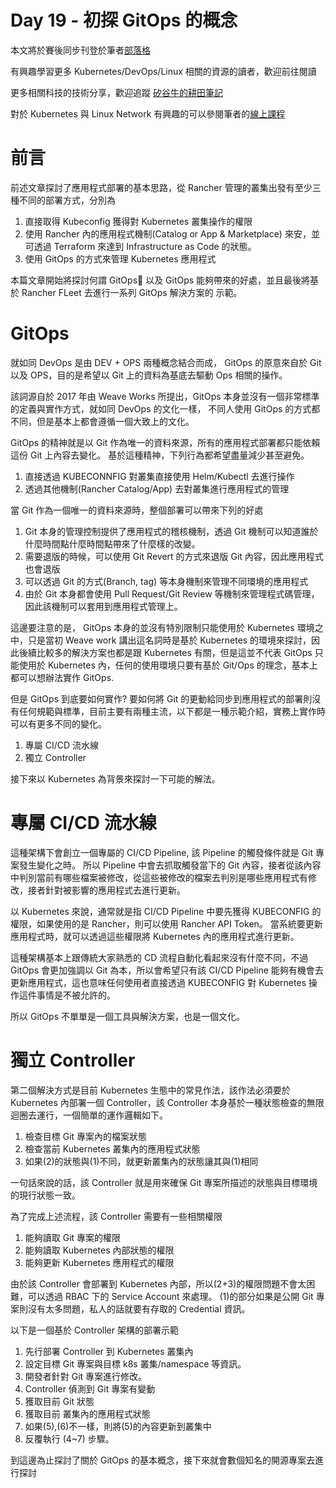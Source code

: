 Day 19 - 初探 GitOps 的概念
=========================

本文將於賽後同步刊登於筆者[部落格](https://hwchiu.com/)

有興趣學習更多 Kubernetes/DevOps/Linux 相關的資源的讀者，歡迎前往閱讀

更多相關科技的技術分享，歡迎追蹤 [矽谷牛的耕田筆記](https://www.facebook.com/technologynoteniu)

對於 Kubernetes 與 Linux Network 有興趣的可以參閱筆者的[線上課程](https://course.hwchiu.com/)

# 前言

前述文章探討了應用程式部署的基本思路，從 Rancher 管理的叢集出發有至少三種不同的部署方式，分別為
1. 直接取得 Kubeconfig 獲得對 Kubernetes 叢集操作的權限
2. 使用 Rancher 內的應用程式機制(Catalog or App & Marketplace) 來安，並可透過 Terraform 來達到 Infrastructure as Code 的狀態。
3. 使用 GitOps 的方式來管理 Kubernetes  應用程式

本篇文章開始將探討何謂 GitOps 以及 GitOps 能夠帶來的好處，並且最後將基於 Rancher FLeet 去進行一系列 GitOps 解決方案的
示範。

# GitOps

就如同 DevOps 是由 DEV + OPS 兩種概念結合而成， GitOps 的原意來自於 Git 以及 OPS，目的是希望以 Git 上的資料為基底去驅動 Ops 相關的操作。

該詞源自於 2017 年由 Weave Works 所提出，GitOps 本身並沒有一個非常標準的定義與實作方式，就如同 DevOps 的文化一樣， 不同人使用 GitOps 的方式都不同，但是基本上都會遵循一個大致上的文化。

GitOps 的精神就是以 Git 作為唯一的資料來源，所有的應用程式部署都只能依賴這份 Git 上內容去變化。
基於這種精神，下列行為都希望盡量減少甚至避免。
1. 直接透過 KUBECONNFIG 對叢集直接使用 Helm/Kubectl 去進行操作
2. 透過其他機制(Rancher Catalog/App) 去對叢集進行應用程式的管理

當 Git 作為一個唯一的資料來源時，整個部署可以帶來下列的好處
1. Git 本身的管理控制提供了應用程式的稽核機制，透過 Git 機制可以知道誰於什麼時間點什麼時間點帶來了什麼樣的改變。
2. 需要退版的時候，可以使用 Git Revert 的方式來退版 Git 內容，因此應用程式也會退版
3. 可以透過 Git 的方式(Branch, tag) 等本身機制來管理不同環境的應用程式
4. 由於 Git 本身都會使用 Pull Request/Git Review 等機制來管理程式碼管理，因此該機制可以套用到應用程式管理上。

這邊要注意的是， GitOps 本身的並沒有特別限制只能使用於 Kubernetes 環境之中，只是當初 Weave work 講出這名詞時是基於 Kubernetes 的環境來探討，因此後續比較多的解決方案也都是跟 Kubernetes 有關，但是這並不代表 GitOps 只能使用於 Kubernetes 內，任何的使用環境只要有基於 Git/Ops 的理念，基本上都可以想辦法實作 GitOps.

但是 GitOps 到底要如何實作? 要如何將 Git 的更動給同步到應用程式的部署則沒有任何規範與標準，目前主要有兩種主流，以下都是一種示範介紹，實務上實作時可以有更多不同的變化。
1. 專屬 CI/CD 流水線
2. 獨立 Controller

接下來以 Kubernetes 為背景來探討一下可能的解法。

# 專屬 CI/CD 流水線

這種架構下會創立一個專屬的 CI/CD Pipeline, 該 Pipeline 的觸發條件就是 Git 專案發生變化之時。
所以 Pipeline 中會去抓取觸發當下的 Git 內容，接者從該內容中判別當前有哪些檔案被修改，從這些被修改的檔案去判別是哪些應用程式有修改，接者針對被影響的應用程式去進行更新。

以 Kubernetes 來說，通常就是指 CI/CD Pipeline 中要先獲得 KUBECONFIG 的權限，如果使用的是 Rancher，則可以使用 Rancher API Token。
當系統要更新應用程式時，就可以透過這些權限將 Kubernetes 內的應用程式進行更新。

這種架構基本上跟傳統大家熟悉的 CD 流程自動化看起來沒有什麼不同，不過 GitOps 會更加強調以 Git 為本，所以會希望只有該 CI/CD Pipeline 能夠有機會去更新應用程式，這也意味任何使用者直接透過 KUBECONFIG 對 Kubernetes 操作這件事情是不被允許的。

所以 GitOps 不單單是一個工具與解決方案，也是一個文化。

# 獨立 Controller
第二個解決方式是目前 Kubernetes 生態中的常見作法，該作法必須要於 Kubernetes 內部署一個 Controller，該 Controller 本身基於一種狀態檢查的無限迴圈去運行，一個簡單的運作邏輯如下。
1. 檢查目標 Git 專案內的檔案狀態
2. 檢查當前 Kubernetes 叢集內的應用程式狀態
3. 如果(2)的狀態與(1)不同，就更新叢集內的狀態讓其與(1)相同

一句話來說的話，該 Controller 就是用來確保 Git 專案所描述的狀態與目標環境的現行狀態一致。

為了完成上述流程，該 Controller 需要有一些相關權限
1. 能夠讀取 Git 專案的權限
2. 能夠讀取 Kubernetes 內部狀態的權限
3. 能夠更新 Kubernetes 應用程式的權限

由於該 Controller 會部署到 Kubernetes 內部，所以(2+3)的權限問題不會太困難，可以透過 RBAC 下的 Service Account 來處理。
(1)的部分如果是公開 Git 專案則沒有太多問題，私人的話就要有存取的 Credential 資訊。

以下是一個基於 Controller 架構的部署示範
1) 先行部署 Controller 到 Kubernetes 叢集內
2) 設定目標 Git 專案與目標 k8s 叢集/namespace 等資訊。
3) 開發者針對 Git 專案進行修改。
4) Controller 偵測到 Git 專案有變動
5) 獲取目前 Git 狀態
6) 獲取目前 叢集內的應用程式狀態
7) 如果(5),(6)不一樣，則將(5)的內容更新到叢集中
8) 反覆執行 (4~7) 步驟。

到這邊為止探討了關於 GitOps 的基本概念，接下來就會數個知名的開源專案去進行探討
